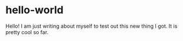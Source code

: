 # hello-world

Hello! 
I am just writing about myself to test out this new thing I got. 
It is pretty cool so far. 
